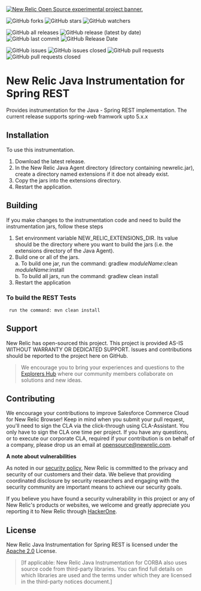 <a href="https://opensource.newrelic.com/oss-category/#new-relic-experimental"><picture><source media="(prefers-color-scheme: dark)" srcset="https://github.com/newrelic/opensource-website/raw/main/src/images/categories/dark/Experimental.png"><source media="(prefers-color-scheme: light)" srcset="https://github.com/newrelic/opensource-website/raw/main/src/images/categories/Experimental.png"><img alt="New Relic Open Source experimental project banner." src="https://github.com/newrelic/opensource-website/raw/main/src/images/categories/Experimental.png"></picture></a>


![GitHub forks](https://img.shields.io/github/forks/newrelic-experimental/newrelic-java-spring-rest?style=social)
![GitHub stars](https://img.shields.io/github/stars/newrelic-experimental/newrelic-java-spring-rest?style=social)
![GitHub watchers](https://img.shields.io/github/watchers/newrelic-experimental/newrelic-java-spring-rest?style=social)

![GitHub all releases](https://img.shields.io/github/downloads/newrelic-experimental/newrelic-java-spring-rest/total)
![GitHub release (latest by date)](https://img.shields.io/github/v/release/newrelic-experimental/newrelic-java-spring-rest)
![GitHub last commit](https://img.shields.io/github/last-commit/newrelic-experimental/newrelic-java-spring-rest)
![GitHub Release Date](https://img.shields.io/github/release-date/newrelic-experimental/newrelic-java-spring-rest)


![GitHub issues](https://img.shields.io/github/issues/newrelic-experimental/newrelic-java-spring-rest)
![GitHub issues closed](https://img.shields.io/github/issues-closed/newrelic-experimental/newrelic-java-spring-rest)
![GitHub pull requests](https://img.shields.io/github/issues-pr/newrelic-experimental/newrelic-java-spring-rest)
![GitHub pull requests closed](https://img.shields.io/github/issues-pr-closed/newrelic-experimental/newrelic-java-spring-rest)


# New Relic Java Instrumentation for Spring REST

Provides instrumentation for the Java - Spring REST implementation.
The current release supports spring-web framwork upto 5.x.x  


## Installation

To use this instrumentation.   
1. Download the latest release.    
2. In the New Relic Java Agent directory (directory containing newrelic.jar), create a directory named extensions if it doe not already exist.   
3. Copy the jars into the extensions directory.   
4. Restart the application.   


## Building

If you make changes to the instrumentation code and need to build the instrumentation jars, follow these steps
1. Set environment variable NEW_RELIC_EXTENSIONS_DIR.  Its value should be the directory where you want to build the jars (i.e. the extensions directory of the Java Agent).   
2. Build one or all of the jars.   
a. To build one jar, run the command:  gradlew _moduleName_:clean  _moduleName_:install    
b. To build all jars, run the command: gradlew clean install
3. Restart the application

### To build the REST Tests
     run the command: mvn clean install


## Support

New Relic has open-sourced this project. This project is provided AS-IS WITHOUT WARRANTY OR DEDICATED SUPPORT. Issues and contributions should be reported to the project here on GitHub.

>We encourage you to bring your experiences and questions to the [Explorers Hub](https://discuss.newrelic.com) where our community members collaborate on solutions and new ideas.

## Contributing

We encourage your contributions to improve Salesforce Commerce Cloud for New Relic Browser! Keep in mind when you submit your pull request, you'll need to sign the CLA via the click-through using CLA-Assistant. You only have to sign the CLA one time per project. If you have any questions, or to execute our corporate CLA, required if your contribution is on behalf of a company, please drop us an email at opensource@newrelic.com.

**A note about vulnerabilities**

As noted in our [security policy](../../security/policy), New Relic is committed to the privacy and security of our customers and their data. We believe that providing coordinated disclosure by security researchers and engaging with the security community are important means to achieve our security goals.

If you believe you have found a security vulnerability in this project or any of New Relic's products or websites, we welcome and greatly appreciate you reporting it to New Relic through [HackerOne](https://hackerone.com/newrelic).

## License

New Relic Java Instrumentation for Spring REST is licensed under the [Apache 2.0](http://apache.org/licenses/LICENSE-2.0.txt) License.

>[If applicable: New Relic Java Instrumentation for CORBA also uses source code from third-party libraries. You can find full details on which libraries are used and the terms under which they are licensed in the third-party notices document.]
